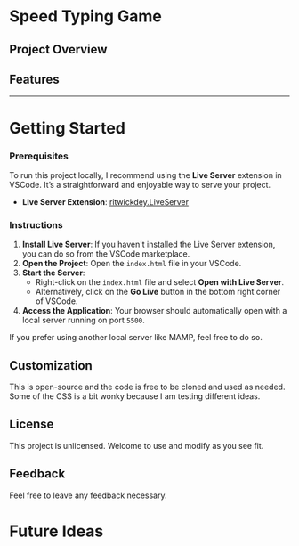 # Speed Typing Game

## Project Overview

## Features


--------------------------------------------------------------

# Getting Started

### Prerequisites

To run this project locally, I recommend using the **Live Server** extension in VSCode. It’s a straightforward and enjoyable way to serve your project.

- **Live Server Extension**: [ritwickdey.LiveServer](https://marketplace.visualstudio.com/items?itemName=ritwickdey.LiveServer)

### Instructions

1. **Install Live Server**: If you haven't installed the Live Server extension, you can do so from the VSCode marketplace.
2. **Open the Project**: Open the `index.html` file in your VSCode.
3. **Start the Server**:
   - Right-click on the `index.html` file and select **Open with Live Server**.
   - Alternatively, click on the **Go Live** button in the bottom right corner of VSCode.
4. **Access the Application**: Your browser should automatically open with a local server running on port `5500`.

If you prefer using another local server like MAMP, feel free to do so.


## Customization
This is open-source and the code is free to be cloned and used as needed. Some of the CSS is a bit wonky because I am testing different ideas.

## License
This project is unlicensed. Welcome to use and modify as you see fit. 

## Feedback
Feel free to leave any feedback necessary. 

# Future Ideas